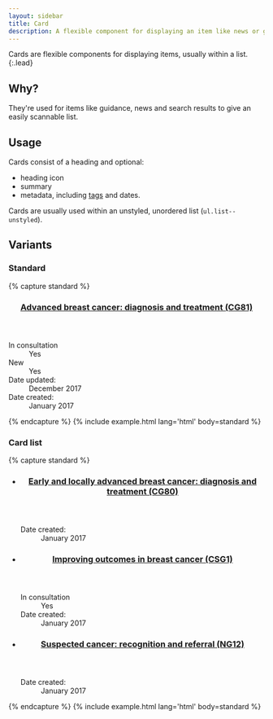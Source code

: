```yaml
---
layout: sidebar
title: Card
description: A flexible component for displaying an item like news or guidance within a list
---
```


Cards are flexible components for displaying items, usually within a list. 
{:.lead}

## Why?
They're used for items like guidance, news and search results to give an easily scannable list.

## Usage
Cards consist of a heading and optional:

- heading icon
- summary
- metadata, including <a href="{{ site.baseurl }}{% link components/tag.md %}">tags</a> and dates.

Cards are usually used within an unstyled, unordered list (`ul.list--unstyled`).

## Variants

### Standard

{% capture standard %}
<article class="card" data-no-inpagenav>
    <header class="card__header">
        <h3 class="card__heading">
            <a href="https://www.nice.org.uk/">
                Advanced breast cancer: diagnosis and treatment (CG81)
            </a>
        </h3>
    </header>
    <dl class="card__metadata">
        <div class="card__metadatum">
            <dt>
                <span class="card__tag tag tag--consultation tag--flush">
                    In consultation
                </span>
            </dt>
            <dd class="visually-hidden">Yes</dd>
        </div>
        <div class="card__metadatum">
            <dt>
                <span class="card__tag tag tag--new tag--flush">
                    New
                </span>
            </dt>
            <dd class="visually-hidden">Yes</dd>
        </div>
        <div class="card__metadatum">
            <dt>Date updated:</dt>
            <dd>
                <time datetime="2017-12">December 2017</time>
            </dd>
        </div>
        <div class="card__metadatum">
            <dt>Date created:</dt>
            <dd>
                <time datetime="2017-01">January 2017</time>
            </dd>
        </div>
    </dl>
</article>
{% endcapture %}
{% include example.html lang='html' body=standard %}

### Card list

{% capture standard %}
<ul class="list--unstyled" data-no-inpagenav>
    <li>
        <article class="card">
            <header class="card__header">
                <h3 class="card__heading">
                    <a href="https://www.nice.org.uk/">
                        Early and locally advanced breast cancer: diagnosis and treatment (CG80)
                    </a>
                </h3>
            </header>
            <dl class="card__metadata">
                <div class="card__metadatum">
                    <dt>Date created:</dt>
                    <dd>
                        <time datetime="2017-01">January 2017</time>
                    </dd>
                </div>
            </dl>
        </article>
    </li>
    <li>
        <article class="card">
            <header class="card__header">
                <h3 class="card__heading">
                    <a href="https://www.nice.org.uk/">
                        Improving outcomes in breast cancer (CSG1)
                    </a>
                </h3>
            </header>
            <dl class="card__metadata">
                <div class="card__metadatum">
                    <dt>
                        <span class="card__tag tag tag--consultation tag--flush">
                            In consultation
                        </span>
                    </dt>
                    <dd class="visually-hidden">Yes</dd>
                </div>
                <div class="card__metadatum">
                    <dt>Date created:</dt>
                    <dd>
                        <time datetime="2017-01">January 2017</time>
                    </dd>
                </div>
            </dl>
        </article>
    </li>
    <li>
        <article class="card">
            <header class="card__header">
                <h3 class="card__heading">
                    <a href="https://www.nice.org.uk/">
                        Suspected cancer: recognition and referral (NG12)
                    </a>
                </h3>
            </header>
            <dl class="card__metadata">
                <div class="card__metadatum">
                    <dt>Date created:</dt>
                    <dd>
                        <time datetime="2017-01">January 2017</time>
                    </dd>
                </div>
            </dl>
        </article>
    </li>
</ul>
{% endcapture %}
{% include example.html lang='html' body=standard %}
